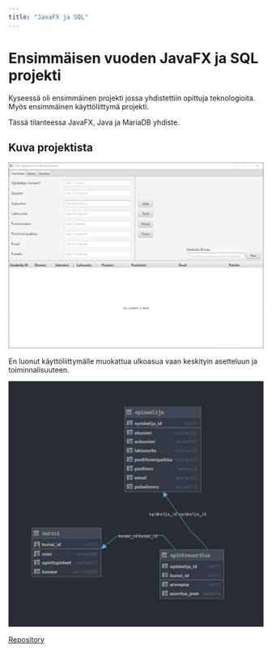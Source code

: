 ```yaml
---
title: "JavaFX ja SQL"
---
```

# Ensimmäisen vuoden JavaFX ja SQL projekti
Kyseessä oli ensimmäinen projekti jossa yhdistettiin opittuja teknologioita. 
Myös ensimmäinen käyttöliittymä projekti.

Tässä tilanteessa JavaFX, Java ja MariaDB yhdiste.

## Kuva projektista
![javafx-interface](../images/javafx.PNG)

En luonut käyttöliittymälle muokattua ulkoasua vaan keskityin asetteluun ja toiminnalisuuteen.

![relaatiot](../images/relaatiot.png)

[Repository](https://gitlab.com/juha_airaksinen/userinterfacesql)